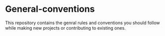 # General-conventions
This repository contains the genral rules and conventions you should follow while making new projects or contributing to existing ones.
